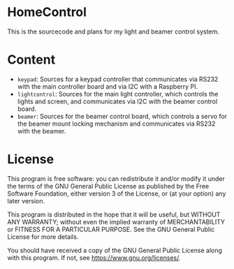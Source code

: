 HomeControl
===========

This is the sourcecode and plans for my light and beamer control system.

Content
=======

- `keypad`: Sources for a keypad controller that communicates via RS232 with the main controller board and via I2C with a Raspberry PI.
- `lightcontrol`: Sources for the main light controller, which controls the lights and screen, and communicates via I2C with the beamer control board.
- `beamer`: Sources for the beamer control board, which controls a servo for the beamer mount locking mechanism and communicates via RS232 with the beamer.

License
=======

This program is free software: you can redistribute it and/or modify
it under the terms of the GNU General Public License as published by
the Free Software Foundation, either version 3 of the License, or
(at your option) any later version.

This program is distributed in the hope that it will be useful,
but WITHOUT ANY WARRANTY; without even the implied warranty of
MERCHANTABILITY or FITNESS FOR A PARTICULAR PURPOSE.  See the
GNU General Public License for more details.

You should have received a copy of the GNU General Public License
along with this program.  If not, see <https://www.gnu.org/licenses/>.
